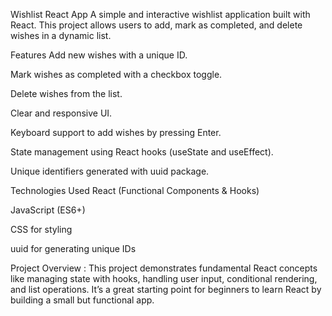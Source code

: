 Wishlist React App
A simple and interactive wishlist application built with React. This project allows users to add, mark as completed, and delete wishes in a dynamic list.

Features
Add new wishes with a unique ID.

Mark wishes as completed with a checkbox toggle.

Delete wishes from the list.

Clear and responsive UI.

Keyboard support to add wishes by pressing Enter.

State management using React hooks (useState and useEffect).

Unique identifiers generated with uuid package.

Technologies Used
React (Functional Components & Hooks)

JavaScript (ES6+)

CSS for styling

uuid for generating unique IDs

Project Overview :
This project demonstrates fundamental React concepts like managing state with hooks, handling user input, conditional rendering, and list operations. It’s a great starting point for beginners to learn React by building a small but functional app.
